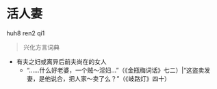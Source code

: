 # 活人妻
huh8 ren2 qi1
> 兴化方言词典
- 有夫之妇或离异后前夫尚在的女人
  - “……什么好老婆，一个贼～淫妇…”（《金瓶梅词话》七二）|“这盗卖发妻，是他说合，把人家～卖了么？”（《岐路灯》四十）
